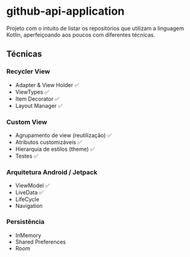 # github-api-application

Projeto com o intuito de listar os repositórios que utilizam a linguagem Kotlin, aperfeiçoando aos poucos com diferentes técnicas.

## Técnicas

### Recycler View
  - Adapter & View Holder :white_check_mark:
  - ViewTypes :white_check_mark:
  - Item Decorator :white_check_mark:
  - Layout Manager :white_check_mark:

### Custom View
  - Agrupamento de view (reutilização) :white_check_mark:
  - Atributos customizáveis :white_check_mark:
  - Hierarquia de estilos (theme) :white_check_mark:
  - Testes :white_check_mark:

### Arquitetura Android / Jetpack
  - ViewModel :white_check_mark:
  - LiveData :white_check_mark:
  - LifeCycle
  - Navigation

### Persistência
  - InMemory
  - Shared Preferences
  - Room
  
